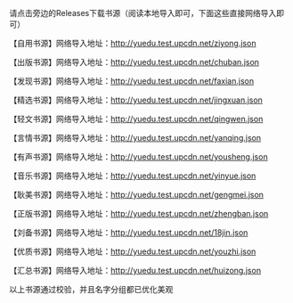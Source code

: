 请点击旁边的Releases下载书源（阅读本地导入即可，下面这些直接网络导入即可）

【自用书源】网络导入地址：http://yuedu.test.upcdn.net/ziyong.json

【出版书源】网络导入地址：http://yuedu.test.upcdn.net/chuban.json

【发现书源】网络导入地址：http://yuedu.test.upcdn.net/faxian.json

【精选书源】网络导入地址：http://yuedu.test.upcdn.net/jingxuan.json

【轻文书源】网络导入地址：http://yuedu.test.upcdn.net/qingwen.json

【言情书源】网络导入地址：http://yuedu.test.upcdn.net/yanqing.json

【有声书源】网络导入地址：http://yuedu.test.upcdn.net/yousheng.json

【音乐书源】网络导入地址：http://yuedu.test.upcdn.net/yinyue.json

【耿美书源】网络导入地址：http://yuedu.test.upcdn.net/gengmei.json

【正版书源】网络导入地址：http://yuedu.test.upcdn.net/zhengban.json

【刘备书源】网络导入地址：http://yuedu.test.upcdn.net/18jin.json

【优质书源】网络导入地址：http://yuedu.test.upcdn.net/youzhi.json

【汇总书源】网络导入地址：http://yuedu.test.upcdn.net/huizong.json

 以上书源通过校验，并且名字分组都已优化美观
